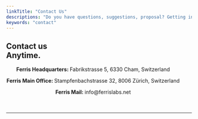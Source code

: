 ```yaml
---
linkTitle: "Contact Us"
descriptions: "Do you have questions, suggestions, proposal? Getting in touch with us is easy."
keywords: "contact"
---
```


<!-- INTEGRATIONS HEADER -->
<section class="sub-header">
		<h1 id="solutions-top">Contact us<br>Anytime.</h1>
		<p></p>
</section>

<!-- FOUNDING FERRIS -->
<section class="padding-block-700" style="background-color: var(--clr-primary-white); text-align: center">
    <div class="container">
        <div class="flow text-left-sm-only margin" style="--flow-spacer: 1.5rem; padding-right: 2rem">
            <p class="lead-black-m" style="font-weight: bolder">Ferris Headquarters: 
				<span style="font-weight: normal">Fabrikstrasse 5, 6330 Cham, Switzerland</span>
			</p>
            <p class="lead-black-m" style="font-weight: bolder">Ferris Main Office: 
				<span style="font-weight: normal">Stampfenbachstrasse 32, 8006 Zürich, Switzerland</span>
			</p>
			<p class="lead-black-m" style="font-weight: bolder">Ferris Mail: 
				<span style="font-weight: normal">info@ferrislabs.net</span>
			</p>
        </div>
    </div>
</section>

<!-- Horizontal Line  -->
<hr class="hr-text-black" data-content="Contact us" style="margin-block: 3rem" />

<!-- Mautic Contact-Us form insert -->
<script type="text/javascript" src="//m.ferrislabs.net/form/generate.js?id=15"></script>

<!-- Aivie Web Tracker -->
<script>
	(function (w, d, t, u, n, a, m) {
    w["MauticTrackingObject"] = n;
    (w[n] =
    w[n] ||
    function () {
    (w[n].q = w[n].q || []).push(arguments);
    }),
        (a = d.createElement(t)),
        (m = d.getElementsByTagName(t)[0]);
        a.async = 1;
        a.src = u;
        m.parentNode.insertBefore(a, m);
    })(window, document, "script", "https://m.ferrislabs.net/mtc.js", "mt");
      mt("send", "pageview");
</script>
